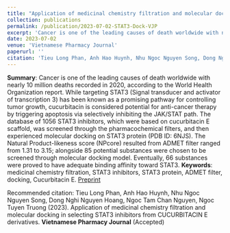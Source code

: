 ```yaml
---
title: "Application of medicinal chemistry filtration and molecular docking in selecting STAT3 inhibitors from CUCURBITACIN E derivatives"
collection: publications
permalink: /publication/2023-07-02-STAT3-Dock-VJP
excerpt: 'Cancer is one of the leading causes of death worldwide with nearly 10 million deaths recorded in 2020, according to the World Health Organization report. While targeting STAT3 (Signal transducer and activator of transcription 3) has been known as a promising pathway for controlling tumor growth, cucurbitacin is considered potential for...'
date: 2023-07-02
venue: 'Vietnamese Pharmacy Journal'
paperurl: ''
citation: 'Tieu Long Phan, Anh Hao Huynh, Nhu Ngoc Nguyen Song, Dong Nghi Nguyen Hoang, Ngoc Tam Chan Nguyen, Ngoc Tuyen Truong (2023). Application of medicinal chemistry filtration and molecular docking in selecting STAT3 inhibitors from CUCURBITACIN E derivatives. Vietnamese Pharmacy Journal (Accepted).'
---
```

**Summary**:
Cancer is one of the leading causes of death worldwide with nearly 10 million deaths recorded in 2020, according to the World Health Organization report. While targeting STAT3 (Signal transducer and activator of transcription 3) has been known as a promising pathway for controlling tumor growth, cucurbitacin is considered potential for anti-cancer therapy by triggering apoptosis via selectively inhibiting the JAK/STAT path. The database of 1056 STAT3 inhibitors, which were based on cucurbitacin E scaffold, was screened through the pharmacochemical filters, and then experienced molecular docking on STAT3 protein (PDB ID: 6NJS). The Natural Product-likeness score (NPcore) resulted from ADMET filter ranged from 1.31 to 3.15; alongside 85 potential substances were chosen to be screened through molecular docking model. Eventually, 66 substances were proved to have adequate binding affinity toward STAT3.
**Keywords**: medicinal chemistry filtration, STAT3 inhibitors, STAT3 protein, ADMET filter, docking, Cucurbitacin E.
[Preprint](https://tieulongphan.github.io/files/4.%20APPLICATION%20OF%20MEDICINAL%20CHEMISTRY%20FILTRATION%20AND%20MOLECULAR%20DOCKING%20IN%20SELECTING%20STAT3%20INHIBITORS%20FROM%20%20(Minor%20revision).pdf)

Recommended citation: Tieu Long Phan, Anh Hao Huynh, Nhu Ngoc Nguyen Song, Dong Nghi Nguyen Hoang, Ngoc Tam Chan Nguyen, Ngoc Tuyen Truong (2023). Application of medicinal chemistry filtration and molecular docking in selecting STAT3 inhibitors from CUCURBITACIN E derivatives. **Vietnamese Pharmacy Journal** (Accepted)




